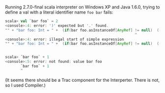 Running 2.7.0-final scala interpreter on Windows XP and Java 1.6.0,
trying to define a val with a literal identifier name `foo bar` fails:

```scala
scala> val `bar foo` = 2
<console>:4: error: ')' expected but '.' found.
"" + "bar foo: Int = " +  (if(bar foo.asInstanceOf[AnyRef] != null)  ((if(bar foo.toString.contains('\n'))  "\n" else "") + bar foo.toString + "\n") else "null\n") }
                                                           ^
<console>:4: error: illegal start of simple expression
"" + "bar foo: Int = " +  (if(bar foo.asInstanceOf[AnyRef] != null)  ((if(bar foo.toString.contains('\n'))  "\n" else "") + bar foo.toString + "\n") else "null\n") }
                                                                                                                                                                                                                                      ^

scala> `bar foo` + 1
<console>:5: error: not found: value bar foo
       `bar foo` + 1
       ^

```

(It seems there should be a Trac component for the Interperter. There is not,
so I used Compiler.)

